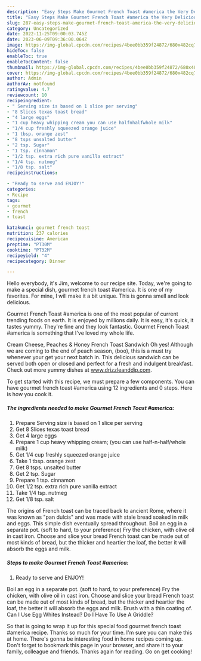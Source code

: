 ```yaml
---
description: "Easy Steps Make Gourmet French Toast #america the Very Delicious}"
title: "Easy Steps Make Gourmet French Toast #america the Very Delicious}"
slug: 287-easy-steps-make-gourmet-french-toast-america-the-very-delicious
category: Uncategorized
date: 2022-11-25T09:00:03.745Z
date: 2023-06-09T09:36:00.064Z
image: https://img-global.cpcdn.com/recipes/4bee0bb359f24872/680x482cq70/gourmet-french-toast-america-recipe-main-photo.jpg
hideToc: false
enableToc: true
enableTocContent: false
thumbnail: https://img-global.cpcdn.com/recipes/4bee0bb359f24872/680x482cq70/gourmet-french-toast-america-recipe-main-photo.jpg
cover: https://img-global.cpcdn.com/recipes/4bee0bb359f24872/680x482cq70/gourmet-french-toast-america-recipe-main-photo.jpg
author: Admin
authorAv: notfound
ratingvalue: 4.7
reviewcount: 10
recipeingredient:
- " Serving size is based on 1 slice per serving"
- "8 Slices texas toast bread"
- "4 large eggs"
- "1 cup heavy whipping cream you can use halfnhalfwhole milk"
- "1/4 cup freshly squeezed orange juice"
- "1 tbsp. orange zest"
- "8 tsps unsalted butter"
- "2 tsp. Sugar"
- "1 tsp. cinnamon"
- "1/2 tsp. extra rich pure vanilla extract"
- "1/4 tsp. nutmeg"
- "1/8 tsp. salt"
recipeinstructions:

- "Ready to serve and ENJOY!"
categories:
- Recipe
tags:
- gourmet
- french
- toast

katakunci: gourmet french toast 
nutrition: 237 calories
recipecuisine: American
preptime: "PT30M"
cooktime: "PT32M"
recipeyield: "4"
recipecategory: Dinner

---
```



Hello everybody, it's Jim, welcome to our recipe site. Today, we're going to make a special dish, gourmet french toast #america. It is one of my favorites. For mine, I will make it a bit unique. This is gonna smell and look delicious.

Gourmet French Toast #america is one of the most popular of current trending foods on earth. It is enjoyed by millions daily. It is easy, it's quick, it tastes yummy. They're fine and they look fantastic. Gourmet French Toast #america is something that I've loved my whole life.

Cream Cheese, Peaches &amp; Honey French Toast Sandwich Oh yes! Although we are coming to the end of peach season, (boo), this is a must try whenever your get your next batch in. This delicious sandwich can be served both open or closed and perfect for a fresh and indulgent breakfast. Check out more yummy dishes at www.drizzleanddip.com.


To get started with this recipe, we must prepare a few components. You can have gourmet french toast #america using 12 ingredients and 0 steps. Here is how you cook it.

<!--inarticleads1-->

##### The ingredients needed to make Gourmet French Toast #america:

1. Prepare  Serving size is based on 1 slice per serving
1. Get 8 Slices texas toast bread
1. Get 4 large eggs
1. Prepare 1 cup heavy whipping cream; (you can use half-n-half/whole milk)
1. Get 1/4 cup freshly squeezed orange juice
1. Take 1 tbsp. orange zest
1. Get 8 tsps. unsalted butter
1. Get 2 tsp. Sugar
1. Prepare 1 tsp. cinnamon
1. Get 1/2 tsp. extra rich pure vanilla extract
1. Take 1/4 tsp. nutmeg
1. Get 1/8 tsp. salt


The origins of French toast can be traced back to ancient Rome, where it was known as &#34;pan dulcis&#34; and was made with stale bread soaked in milk and eggs. This simple dish eventually spread throughout. Boil an egg in a separate pot. (soft to hard, to your preference) Fry the chicken, with olive oil in cast iron. Choose and slice your bread French toast can be made out of most kinds of bread, but the thicker and heartier the loaf, the better it will absorb the eggs and milk. 

<!--inarticleads2-->

##### Steps to make Gourmet French Toast #america:


1. Ready to serve and ENJOY!

Boil an egg in a separate pot. (soft to hard, to your preference) Fry the chicken, with olive oil in cast iron. Choose and slice your bread French toast can be made out of most kinds of bread, but the thicker and heartier the loaf, the better it will absorb the eggs and milk. Brush with a thin coating of. Can I Use Egg Whites Instead? Do I Have To Use A Griddle? 

So that is going to wrap it up for this special food gourmet french toast #america recipe. Thanks so much for your time. I'm sure you can make this at home. There's gonna be interesting food in home recipes coming up. Don't forget to bookmark this page in your browser, and share it to your family, colleague and friends. Thanks again for reading. Go on get cooking!
